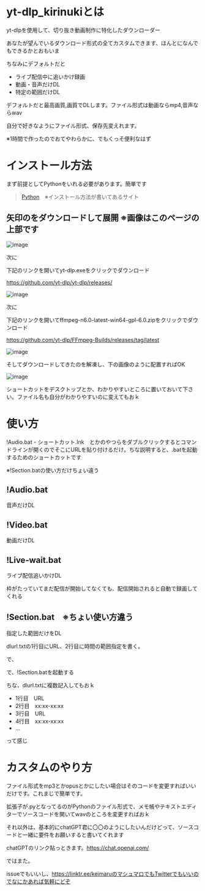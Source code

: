 # yt-dlp_kirinukiとは

yt-dlpを使用して、切り抜き動画制作に特化したダウンローダー

あなたが望んでいるダウンロード形式の全てカスタムできます、ほんとになんでもできるかとおもいま

ちなみにデフォルトだと

- ライブ配信中に追いかけ録画
- 動画・音声だけDL
- 特定の範囲だけDL


デフォルトだと最高画質,画質でDLします。ファイル形式は動画ならmp4,音声ならwav

自分で好きなようにファイル形式、保存先変えれます。

※1時間で作ったのでおてやわらかに、でもくっそ便利なはず

# インストール方法

まず前提としてPythonをいれる必要があります。簡単です

> [Python](https://prog-8.com/docs/python-env-win)　※インストール方法が書いてあるサイト

## 矢印のをダウンロードして展開 ※画像はこのページの上部です

![image](https://github.com/keimaruO/kirinuki_dl/assets/91080250/df0e07ee-db73-4154-be3a-e5328d2927f3)


次に

下記のリンクを開いてyt-dlp.exeをクリックでダウンロード

https://github.com/yt-dlp/yt-dlp/releases/

![image](https://github.com/keimaruO/kirinuki_dl/assets/91080250/fca104af-6d5e-4cfb-86d7-671e51e5886f)

次に

下記のリンクを開いてffmpeg-n6.0-latest-win64-gpl-6.0.zipをクリックでダウンロード

https://github.com/yt-dlp/FFmpeg-Builds/releases/tag/latest

![image](https://github.com/keimaruO/kirinuki_dl/assets/91080250/004ffaa4-780c-45f4-a423-378238340c98)

そしてダウンロードしてきたのを解凍し、下の画像のように配置すればOK

![image](https://github.com/keimaruO/kirinuki_dl/assets/91080250/0b1172b5-80c6-42f3-864f-eac56cd35197)

ショートカットをデスクトップとか、わかりやすいところに置いておいて下さい。ファイル名も自分がわかりやすいのに変えてもおｋ

# 使い方

!Audio.bat - ショートカット.lnk　とかのやつらをダブルクリックするとコマンドラインが開くのでそこにURLを貼り付けるだけ。ちな説明すると、.batを起動するためのショートカットです

※!Section.batの使い方だけちょい違う


## !Audio.bat

音声だけDL

## !Video.bat

動画だけDL

## !Live-wait.bat

ライブ配信追いかけDL

枠がたっていてまだ配信が開始してなくても、配信開始されると自動で録画してくれる

## !Section.bat　※ちょい使い方違う

指定した範囲だけをDL

dlurl.txtの1行目にURL、2行目に時間の範囲指定を書く。

で、

で、!Section.batを起動する

ちな、dlurl.txtに複数記入してもおｋ

- 1行目　URL
- 2行目　xx:xx-xx:xx
- 3行目　URL
- 4行目　xx:xx-xx:xx
- ...

って感じ

# カスタムのやり方

ファイル形式をmp3とかopusとかにしたい場合はそのコードを変更すればいいだけです。これまじで簡単です。

拡張子が.pyとなってるのがPythonのファイル形式で、メモ帳やテキストエディターでソースコードを開いてwavのところを変更すればおｋ

それ以外は、基本的にchatGPT君に〇〇のようにしたいんだけどって、ソースコードと一緒に要件をお願いすると書いてくれます

chatGPTのリンク貼っときます。https://chat.openai.com/

ではまた。

issueでもいいし、https://linktr.ee/keimaruのマシュマロでもTwitterでもいいのでなにかあれば気軽にどぞ
